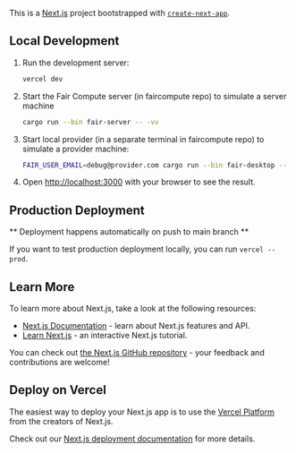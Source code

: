 This is a [Next.js](https://nextjs.org/) project bootstrapped
with [`create-next-app`](https://github.com/vercel/next.js/tree/canary/packages/create-next-app).

## Local Development

1. Run the development server:
    ```bash
    vercel dev
    ```
2. Start the Fair Compute server (in faircompute repo) to simulate a server machine
    ```bash
    cargo run --bin fair-server -- -vv
    ```
3. Start local provider (in a separate terminal in faircompute repo) to simulate a provider machine:
    ```bash
    FAIR_USER_EMAIL=debug@provider.com cargo run --bin fair-desktop -- -vv
    ```
4. Open [http://localhost:3000](http://localhost:3000) with your browser to see the result.

## Production Deployment

** Deployment happens automatically on push to main branch **

If you want to test production deployment locally, you can run `vercel --prod`.

## Learn More

To learn more about Next.js, take a look at the following resources:

- [Next.js Documentation](https://nextjs.org/docs) - learn about Next.js features and API.
- [Learn Next.js](https://nextjs.org/learn) - an interactive Next.js tutorial.

You can check out [the Next.js GitHub repository](https://github.com/vercel/next.js/) - your feedback and contributions
are welcome!

## Deploy on Vercel

The easiest way to deploy your Next.js app is to use
the [Vercel Platform](https://vercel.com/new?utm_medium=default-template&filter=next.js&utm_source=create-next-app&utm_campaign=create-next-app-readme)
from the creators of Next.js.

Check out our [Next.js deployment documentation](https://nextjs.org/docs/deployment) for more details.
